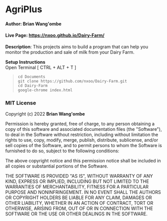 # AgriPlus 

#### Author: **Brian Wang'ombe**

#### Live Page: https://nxoo.github.io/Dairy-Farm/

**Description**: This projects aims to build a program that can help you monitor the production and sale of milk from 
your Dairy Farm.

**Setup Instructions**   
Open Terminal [ CTRL + ALT + T ]
>`cd Documents`   
`git clone https://github.com/nxoo/Dairy-Farm.git`   
`cd Dairy-Farm`  
`google-chrome index.html`

### MIT License

Copyright (c) 2022 **Brian Wang'ombe**

Permission is hereby granted, free of charge, to any person obtaining a copy
of this software and associated documentation files (the "Software"), to deal
in the Software without restriction, including without limitation the rights
to use, copy, modify, merge, publish, distribute, sublicense, and/or sell
copies of the Software, and to permit persons to whom the Software is
furnished to do so, subject to the following conditions:

The above copyright notice and this permission notice shall be included in all
copies or substantial portions of the Software.

THE SOFTWARE IS PROVIDED "AS IS", WITHOUT WARRANTY OF ANY KIND, EXPRESS OR
IMPLIED, INCLUDING BUT NOT LIMITED TO THE WARRANTIES OF MERCHANTABILITY,
FITNESS FOR A PARTICULAR PURPOSE AND NONINFRINGEMENT. IN NO EVENT SHALL THE
AUTHORS OR COPYRIGHT HOLDERS BE LIABLE FOR ANY CLAIM, DAMAGES OR OTHER
LIABILITY, WHETHER IN AN ACTION OF CONTRACT, TORT OR OTHERWISE, ARISING FROM,
OUT OF OR IN CONNECTION WITH THE SOFTWARE OR THE USE OR OTHER DEALINGS IN THE
SOFTWARE.
